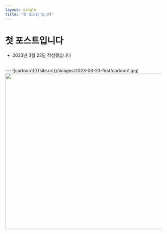 ```yaml
---
layout: single
title: "첫 포스팅 입니다"
---
```

# 첫 포스트입니다
- 2023년 3월 23일 작성했습니다
<br>
---
![cartoon1]({{site.url}}/images/2023-03-23-first/cartoon1.jpg)
<img src="{{site.url}}/images/2023-03-23-first/cartoon1.jpg" width ="600" height = "500">
